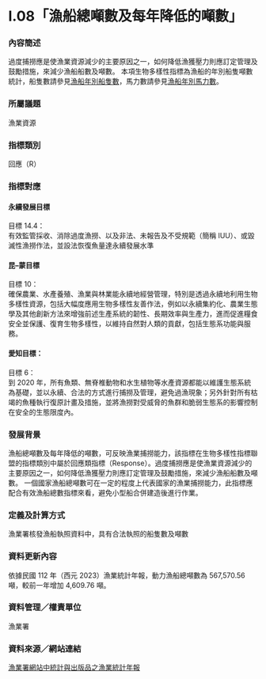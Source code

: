 # I.08「漁船總噸數及每年降低的噸數」

<script type="text/javascript" src="http://cdn.mathjax.org/mathjax/latest/MathJax.js?config=TeX-AMS-MML_HTMLorMML"></script>

### 內容簡述
過度捕撈應是使漁業資源減少的主要原因之一，如何降低漁獲壓力則應訂定管理及鼓勵措施，來減少漁船船數及噸數。
本項生物多樣性指標為漁船的年別船隻噸數統計，船隻數請參見[漁船年別船隻數](/zh-hant/indicator/psbr/161)，馬力數請參見[漁船年別馬力數](zh-hant/indicator/psbr/162)。
### 所屬議題
漁業資源
### 指標類別
回應（R）
### 指標對應
#### 永續發展目標
目標 14.4：<br>
有效監管採收、消除過度漁撈、以及非法、未報告及不受規範（簡稱 IUU）、或毀滅性漁撈作法，並設法恢復魚量達永續發展水準
#### 昆–蒙目標
目標 10：<br>
確保農業、水產養殖、漁業與林業能永續地經營管理，特別是透過永續地利用生物多樣性資源，包括大幅度應用生物多樣性友善作法，例如以永續集約化、農業生態學及其他創新方法來增強前述生產系統的韌性、長期效率與生產力，進而促進糧食安全並保護、復育生物多樣性，以維持自然對人類的貢獻，包括生態系功能與服務。
#### 愛知目標：
目標 6：<br>
到 2020 年，所有魚類、無脊椎動物和水生植物等水產資源都能以維護生態系統為基礎，並以永續、合法的方式進行捕撈及管理，避免過漁現象；另外針對所有枯竭的魚種執行復原計畫及措施，並將漁撈對受威脅的魚群和脆弱生態系的影響控制在安全的生態限度內。
### 發展背景
漁船總噸數及每年降低的噸數，可反映漁業捕撈能力，該指標在生物多樣性指標聯盟的指標類別中屬於回應類指標（Response）。過度捕撈應是使漁業資源減少的主要原因之一，如何降低漁獲壓力則應訂定管理及鼓勵措施，來減少漁船船數及噸數。 一個國家漁船總噸數可在一定的程度上代表國家的漁業捕撈能力，此指標應配合有效漁船總數指標來看，避免小型船合併建造後進行作業。
### 定義及計算方式
漁業署核發漁船執照資料中，具有合法執照的船隻數及噸數
### 資料更新內容
依據民國 112 年（西元 2023）漁業統計年報，動力漁船總噸數為 567,570.56 噸，較前一年增加 4,609.76 噸。
### 資料管理／權責單位
漁業署
### 資料來源／網站連結
[漁業署網站中統計與出版品之漁業統計年報](https://www.fa.gov.tw/cht/PublicationsFishYear/index.aspx)

